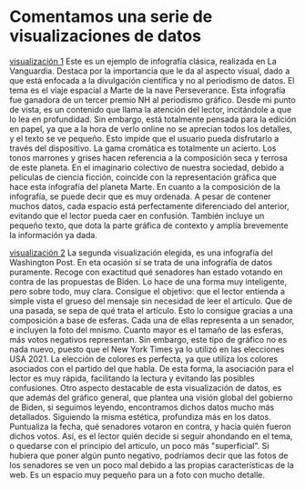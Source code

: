 # Comentamos una serie de visualizaciones de datos
[visualización 1](https://twitter.com/InfoVanguardia/status/1360943131139702784)
Este es un ejemplo de infografía clásica, realizada en La Vanguardia. Destaca por la importancia que le da al aspecto visual, dado a que está enfocada a la divulgación científica y no al periodismo de datos. El tema es el viaje espacial a Marte de la nave Perseverance.
Esta infografía fue ganadora de un tercer premio NH al periodismo gráfico.
Desde mi punto de vista, es un contenido que llama la atención del lector, incitándole a que lo lea en profundidad. Sin embargo, está totalmente pensada para la edición en papel, ya que a la hora de verlo online no se aprecian todos los detalles, y el texto se ve pequeño. Esto impide que el usuario pueda disfrutarlo a través del dispositivo. 
La gama cromática es totalmente un acierto. Los tonos marrones y grises hacen referencia a la composición seca y terrosa de este planeta. En el imaginario colectivo de nuestra sociedad, debido a películas de ciencia ficción, coincide con la representación gráfica que hace esta infografía del planeta Marte.
En cuanto a la composición de la infografía, se puede decir que es muy ordenada. A pesar de contener muchos datos, cada espacio está perfectamente diferenciado del anterior, evitando que el lector pueda caer en confusión. También incluye un pequeño texto, que dota la parte gráfica de contexto y amplía brevemente la información ya dada.



[visualización 2](https://www.washingtonpost.com/graphics/2021/politics/cabinet-no-votes/?utm_campaign=wp_graphics&utm_medium=social&utm_source=twitter)
La segunda visualización elegida, es una infografía del Washington Post. En eta ocasión sí se trata de una infografía de datos puramente. Recoge con exactitud qué senadores han estado votando en contra de las propuestas de Biden. Lo hace de una forma muy inteligente, pero sobre todo, muy clara. Consigue el objetivo: que el lector entienda a simple vista el grueso del mensaje sin necesidad de leer el artículo. Que de una pasada, se sepa de qué trata el artículo. 
Esto lo consigue gracias a una composición a base de esferas. Cada una de ellas representa a un senador, e incluyen la foto del mnismo. Cuanto mayor es el tamaño de las esferas, más votos negativos representan. Sin embargo, este tipo de gráfico no es nada nuevo, puesto que el New York Times ya lo utilizó en las elecciones USA 2021. 
La elección de colores es perfecta, ya que utiliza los colores asociados con el partido del que habla. De esta forma, la asociación para el lector es muy rápida, facilitando la lectura y evitando las posibles confusiones. 
Otro aspecto destacable de esta visualización de datos, es que además del gráfico general, que plantea una visión global del gobierno de Biden, si seguimos leyendo, encontramos dichos datos mucho más detallados. Siguiendo la misma estética, profundiza más en los datos. Puntualiza la fecha, qué senadores votaron en contra, y hacia quién fueron dichos votos. Así, es el lector quién decide si seguir ahondando en el tema, o quedarse con el principio del artículo, un poco más "superficial".
Si hubiera que poner algún punto negativo, podríamos decir que las fotos de los senadores se ven un poco mal debido a las propias características de la web. Es un espacio muy pequeño para un a foto con mucho detalle. 
